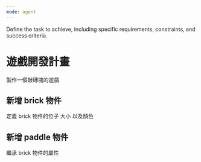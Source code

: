 ```yaml
---
mode: agent
---
```


Define the task to achieve, including specific requirements, constraints, and success criteria.

# 遊戲開發計畫

製作一個敲磚塊的遊戲

## 新增 brick 物件

定義 brick 物件的位子 大小 以及顏色

## 新增 paddle 物件

繼承 brick 物件的屬性
